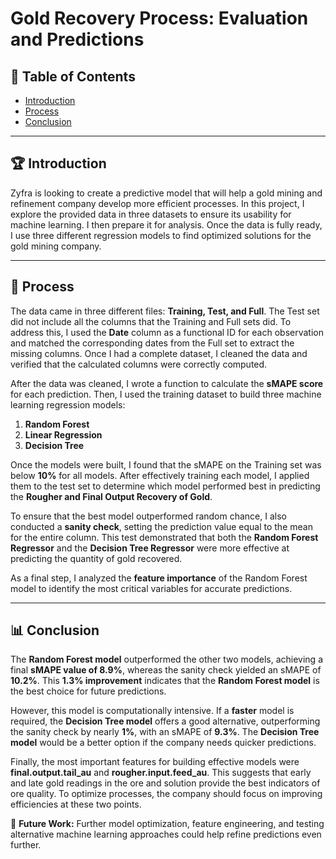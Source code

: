 # Gold Recovery Process: Evaluation and Predictions

## 📌 Table of Contents
- [Introduction](#introduction)
- [Process](#process)
- [Conclusion](#conclusion)

---

## 🏆 Introduction
Zyfra is looking to create a predictive model that will help a gold mining and refinement company develop more efficient processes. In this project, I explore the provided data in three datasets to ensure its usability for machine learning. I then prepare it for analysis. Once the data is fully ready, I use three different regression models to find optimized solutions for the gold mining company.

---

## 🔬 Process
The data came in three different files: **Training, Test, and Full**. The Test set did not include all the columns that the Training and Full sets did. To address this, I used the **Date** column as a functional ID for each observation and matched the corresponding dates from the Full set to extract the missing columns. Once I had a complete dataset, I cleaned the data and verified that the calculated columns were correctly computed.

After the data was cleaned, I wrote a function to calculate the **sMAPE score** for each prediction. Then, I used the training dataset to build three machine learning regression models:
1. **Random Forest**
2. **Linear Regression**
3. **Decision Tree**

Once the models were built, I found that the sMAPE on the Training set was below **10%** for all models. After effectively training each model, I applied them to the test set to determine which model performed best in predicting the **Rougher and Final Output Recovery of Gold**.

To ensure that the best model outperformed random chance, I also conducted a **sanity check**, setting the prediction value equal to the mean for the entire column. This test demonstrated that both the **Random Forest Regressor** and the **Decision Tree Regressor** were more effective at predicting the quantity of gold recovered.

As a final step, I analyzed the **feature importance** of the Random Forest model to identify the most critical variables for accurate predictions.

---

## 📊 Conclusion
The **Random Forest model** outperformed the other two models, achieving a final **sMAPE value of 8.9%**, whereas the sanity check yielded an sMAPE of **10.2%**. This **1.3% improvement** indicates that the **Random Forest model** is the best choice for future predictions.

However, this model is computationally intensive. If a **faster** model is required, the **Decision Tree model** offers a good alternative, outperforming the sanity check by nearly **1%**, with an sMAPE of **9.3%**. The **Decision Tree model** would be a better option if the company needs quicker predictions.

Finally, the most important features for building effective models were **final.output.tail_au** and **rougher.input.feed_au**. This suggests that early and late gold readings in the ore and solution provide the best indicators of ore quality. To optimize processes, the company should focus on improving efficiencies at these two points.

🚀 **Future Work:** Further model optimization, feature engineering, and testing alternative machine learning approaches could help refine predictions even further.

